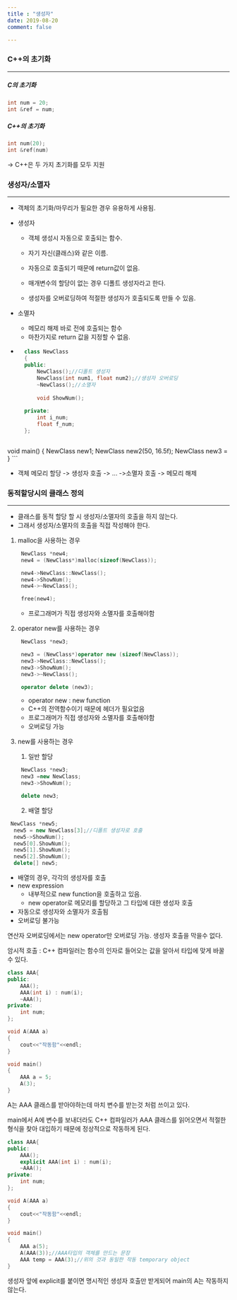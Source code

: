 ```yaml
---
title : "생성자"
date: 2019-08-20
comment: false

---
```


### C++의 초기화

----

##### C의 초기화



```c++
int num = 20;
int &ref = num;
```



##### C++의 초기화

```c++
int num(20);
int &ref(num)
```



-> C++은 두 가지 초기화를 모두 지원



### 생성자/소멸자

---

- 객체의 초기화/마무리가 필요한 경우 유용하게 사용됨.
- 생성자
  - 객체 생성시 자동으로 호출되는 함수.
  
  - 자기 자신(클래스)와 같은 이름.
  
  - 자동으로 호출되기 때문에 return값이 없음.
  
  - 매개변수의 할당이 없는 경우 디폴트 생성자라고 한다.
  
  - 생성자를 오버로딩하여 적절한 생성자가 호출되도록 만들 수 있음.
  
- 소멸자
  - 메모리 해제 바로 전에 호출되는 함수
  - 마찬가지로 return 값을 지정할 수 없음.

- ```c++
    class NewClass
    {
    public:
    	NewClass();//디폴트 생성자
    	NewClass(int num1, float num2);//생성자 오버로딩
    	~NewClass();//소멸자
    
    	void ShowNum();
    
    private:
    	int i_num;
    	float f_num;
    };
    
void main()
    {
        NewClass new1;
    	NewClass new2(50, 16.5f);
        NewClass new3 = 
    }
    ```
    
- 객체 메모리 할당 -> 생성자 호출 -> ... ->소멸자 호출 -> 메모리 해제



### 동적할당시의 클래스 정의

---

- 클래스를 동적 할당 할 시 생성자/소멸자의 호출을 하지 않는다.
- 그래서 생성자/소멸자의 호출을 직접 작성해야 한다.

1. malloc을 사용하는 경우

   ```c++
   	NewClass *new4;
   	new4 = (NewClass*)malloc(sizeof(NewClass));
   
   	new4->NewClass::NewClass();
   	new4->ShowNum();
   	new4->~NewClass();
   
   	free(new4);
   ```

   - 프로그래머가 직접 생성자와 소멸자를 호출해야함

   

2. operator new를 사용하는 경우

   ```c++
   	NewClass *new3;
   
   	new3 = (NewClass*)operator new (sizeof(NewClass));
   	new3->NewClass::NewClass();
   	new3->ShowNum();
   	new3->~NewClass();
   
   	operator delete (new3);
   ```

   - operator new : new function
   - C++의 전역함수이기 때문에 헤더가 필요없음
   - 프로그래머가 직접 생성자와 소멸자를 호출해야함
   - 오버로딩 가능

   

3. new를 사용하는 경우

   1.   일반 할당
   ```c++
   	NewClass *new3;
   	new3 =new NewClass;
   	new3->ShowNum();

   	delete new3;
   ```
   2. 배열 할당  
   
  ```c++
   NewClass *new5;
   	new5 = new NewClass[3];//디폴트 생성자로 호출
   	new5->ShowNum();
   	new5[0].ShowNum();
   	new5[1].ShowNum();
   	new5[2].ShowNum();
   	delete[] new5;
  ```

   - 배열의 경우, 각각의 생성자를 호출
   - new expression 
     - 내부적으로 new function을 호출하고 있음.
     - new operator로 메모리를 할당하고 그 타입에 대한 생성자 호출
   - 자동으로 생성자와 소멸자가 호출됨
   - 오버로딩 불가능



연산자 오버로딩에서는 new operator만 오버로딩 가능. 생성자 호출을 막을수 없다.



암시적 호출 : C++ 컴파일러는 함수의 인자로 들어오는 값을 알아서 타입에 맞게 바꿀 수 있다.

```c++
class AAA{
public:
	AAA();
	AAA(int i) : num(i);
	~AAA();
private:
	int num;
};

void A(AAA a)
{
    cout<<"작동함"<<endl;
}

void main()
{
    AAA a = 5;
   	A(3);
}
```

A는 AAA 클래스를 받아야하는데 마치 변수를 받는것 처럼 쓰이고 있다. 

main에서 A에 변수를 보내더라도  C++ 컴파일러가 AAA 클래스를 읽어오면서 적절한 형식을 찾아 대입하기 때문에 정상적으로 작동하게 된다.



```c++
class AAA{
public:
	AAA();
	explicit AAA(int i) : num(i);
	~AAA();
private:
	int num;
};

void A(AAA a)
{
    cout<<"작동함"<<endl;
}

void main()
{
    AAA a(5);
   	A(AAA(3));//AAA타입의 객체를 만드는 문장
    AAA temp = AAA(3);//위의 것과 동일한 작동 temporary object
}
```

생성자 앞에 explicit를 붙이면 명시적인 생성자 호출만 받게되어 main의 A는 작동하지 않는다.

